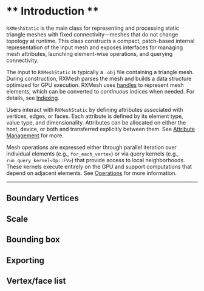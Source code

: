 # ** Introduction **

`RXMeshStatic` is the main class for representing and processing static triangle meshes with fixed connectivity—meshes that do not change topology at runtime. This class constructs a compact, patch-based internal representation of the input mesh and exposes interfaces for managing mesh attributes, launching element-wise operations, and querying connectivity.

The input to `RXMeshStatic` is typically a `.obj` file containing a triangle mesh. During construction, RXMesh parses the mesh and builds a data structure optimized for GPU execution. RXMesh uses [handles](handles.md) to represent mesh elements, which can be converted to *continuous* indices when needed. For details, see [Indexing](indexing.md).

Users interact with `RXMeshStatic` by defining attributes associated with vertices, edges, or faces. Each attribute is defined by its element type, value type, and dimensionality. Attributes can be allocated on either the host, device, or both and transferred explicitly between them. See [Attribute Management](attributes_management.md) for more.

Mesh operations are expressed either through parallel iteration over individual elements (e.g., `for_each_vertex`) or via query kernels (e.g., `run_query_kernel<Op::FV>`) that provide access to local neighborhoods. These kernels execute entirely on the GPU and support computations that depend on adjacent elements. See [Operations](operations.md) for more information.


<!-- <hr style="border: none; border-top: 1px solid #888;"/>

<hr style="border: none; border-top: 2px solid #ccc;" />


<hr style="border: none; border-top: 1px solid #ccc; margin: 2em 0;" />

---  -->


<hr style="border: none; border-top: 1px solid #888;"/>

## Boundary Vertices 

## Scale

## Bounding box

## Exporting 

## Vertex/face list